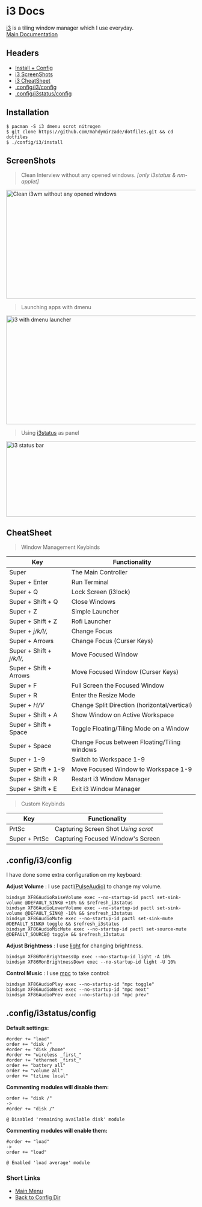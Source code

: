 # i3 Docs
[i3](https://i3wm.org) is a tiling window manager which I use everyday.<br/>
[Main Documentation](https://i3wm.org/docs/userguide.html)

## Headers
- [Install + Config](#installation)
- [i3 ScreenShots](#screenshots)
- [i3 CheatSheet](#cheatsheet)
- [.config/i3/config](#configi3config)
- [.config/i3status/config](#configi3statusconfig)

## Installation
```
$ pacman -S i3 dmenu scrot nitrogen
$ git clone https://github.com/mahdymirzade/dotfiles.git && cd dotfiles
$ ./config/i3/install
```

## ScreenShots
> Clean Interview without any opened windows. *[only i3status & nm-applet]*
<img src="https://raw.githubusercontent.com/mahdymirzade/assets/main/dotfiles/i3.clean.png" alt="Clean i3wm without any opened windows" width="512" height="288">

> Launching apps with dmenu
<img src="https://raw.githubusercontent.com/mahdymirzade/assets/main/dotfiles/i3.dmenu.png" alt="i3 with dmenu launcher" width="512" height="288">

> Using [i3status](https://github.com/mahdymirzade/dotfiles/tree/main/config/i3status) as panel
<img src="https://raw.githubusercontent.com/mahdymirzade/assets/main/dotfiles/i3.status.png" alt="i3 status bar" width="512" height="200">



## CheatSheet
> Window Management Keybinds

| Key                       | Functionality                                 |
| ------------------------- | --------------------------------------------- |
| Super                     | The Main Controller                           |
| Super + Enter             | Run Terminal                                  |
| Super + Q                 | Lock Screen (i3lock)                          |
| Super + Shift + Q         | Close Windows                                 |
| Super + Z                 | Simple Launcher                               |
| Super + Shift + Z         | Rofi Launcher                                 |
| Super + *j/k/l/,*         | Change Focus                                  |
| Super + Arrows            | Change Focus (Curser Keys)                    |
| Super + Shift + *j/k/l/,* | Move Focused Window                           |
| Super + Shift + Arrows    | Move Focused Window (Curser Keys)             |
| Super + F                 | Full Screen the Focused Window                |
| Super + R                 | Enter the Resize Mode                         |
| Super + *H/V*             | Change Split Direction (horizontal/vertical)  |
| Super + Shift + A         | Show Window on Active Workspace               |
| Super + Shift + Space     | Toggle Floating/Tiling Mode on a Window       |
| Super + Space             | Change Focus between Floating/Tiling windows  |
| Super + 1-9               | Switch to Workspace 1-9                       |
| Super + Shift + 1-9       | Move Focused Window to Workspace 1-9          |
| Super + Shift + R         | Restart i3 Window Manager                     |
| Super + Shift + E         | Exit i3 Window Manager                        |

> Custom Keybinds

| Key               | Functionality                         |
| ----------------- | ------------------------------------- |
| PrtSc             | Capturing Screen Shot *Using scrot*   |
| Super + PrtSc     | Capturing Focused Window's Screen     |



## .config/i3/config
I have done some extra configuration on my keyboard:

**Adjust Volume** : I use pactl[(PulseAudio)](https://en.wikipedia.org/wiki/PulseAudio) to change my volume.
```
bindsym XF86AudioRaiseVolume exec --no-startup-id pactl set-sink-volume @DEFAULT_SINK@ +10% && $refresh_i3status
bindsym XF86AudioLowerVolume exec --no-startup-id pactl set-sink-volume @DEFAULT_SINK@ -10% && $refresh_i3status
bindsym XF86AudioMute exec --no-startup-id pactl set-sink-mute @DEFAULT_SINK@ toggle && $refresh_i3status
bindsym XF86AudioMicMute exec --no-startup-id pactl set-source-mute @DEFAULT_SOURCE@ toggle && $refresh_i3status
```
**Adjust Brightness** : I use [light](github.com/haikarainen/light) for changing brightness.
```
bindsym XF86MonBrightnessUp exec --no-startup-id light -A 10%
bindsym XF86MonBrightnessDown exec --no-startup-id light -U 10%
```
**Control Music** : I use [mpc](https://wiki.archlinux.org/index.php/Music_Player_Daemon) to take control:
```
bindsym XF86AudioPlay exec --no-startup-id "mpc toggle"
bindsym XF86AudioNext exec --no-startup-id "mpc next"
bindsym XF86AudioPrev exec --no-startup-id "mpc prev"
```



## .config/i3status/config
**Default settings:**
```
#order += "load"
order += "disk /"
#order += "disk /home"
#order += "wireless _first_"
#order += "ethernet _first_"
order += "battery all"
order += "volume all"
order += "tztime local"
```
**Commenting modules will disable them:**
```
order += "disk /"
->
#order += "disk /"

@ Disabled 'remaining available disk' module
```
**Commenting modules will enable them:**
```
#order += "load"
->
order += "load"

@ Enabled 'load average' module
```



### Short Links
- [Main Menu](./../../../../)
- [Back to Config Dir](./../)
